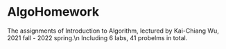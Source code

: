 # AlgoHomework

The assignments of Introduction to Algorithm, lectured by Kai-Chiang Wu, 2021 fall - 2022 spring.\n
Including 6 labs, 41 probelms in total.
